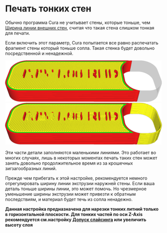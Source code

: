 Печать тонких стен
====
Обычно программа Cura не учитывает стены, которые тоньше, чем [Ширина линии внешних стен](../resolution/wall_line_width_0.md), считая что такая стена слишком тонкая для печати.

Если включить этот параметр, Cura попытается все равно распечатать фрагмент стены который тоньше сопла. Такая стенка будет довольно посредственной и ненадежной.


![Фрагмент детали слишком тонкий для печати](../../../articles/images/fill_outline_gaps_disabled.png)
![Включенный параметр позволяет напечатать тонкую стенку](../../../articles/images/fill_outline_gaps_enabled.png)

Эти части детали заполняются маленькими линиями. Это работает во многих случаях, лишь в некоторых моментах печать таких стен может занять довольно продолжительное время из за крошечных зигзагообразных линий.

Прежде чем прибегать к этой настройке, рекомендуется немного отрегулировать ширину линии экструзии наружней стены. Если ваша деталь тоньше ширины линии, это может помочь. Но чрезмерное уменьшение ширины экструзии может привезти к обратным последствиям, и материал будет течь из сопла ненадежно.

**Данная настройка предназначена для нарезки тонких литний только в горизонтальной плоскости. Для тонких частей по оси Z-Axis рекомендуется см.настройку [Допуск слайсинга](../experimental/slicing_tolerance.md) или увеличить высоту слоя**